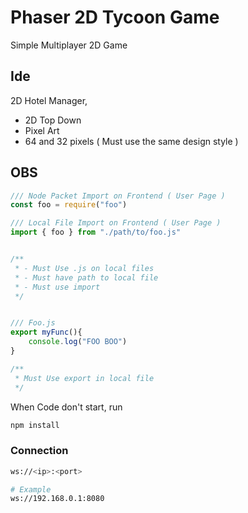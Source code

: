# Phaser 2D Tycoon Game
Simple Multiplayer 2D Game



## Ide
2D Hotel Manager,
- 2D Top Down
- Pixel Art
- 64 and 32 pixels ( Must use the same design style )




**OBS**
-------
```js
/// Node Packet Import on Frontend ( User Page )
const foo = require("foo")

/// Local File Import on Frontend ( User Page )
import { foo } from "./path/to/foo.js"


/**
 * - Must Use .js on local files
 * - Must have path to local file
 * - Must use import
 */


/// Foo.js
export myFunc(){
    console.log("FOO BOO")
}

/**
 * Must Use export in local file
 */
```



When Code don't start, run
```bash
npm install
```



### Connection
```bash
ws://<ip>:<port>

# Example
ws://192.168.0.1:8080
```
